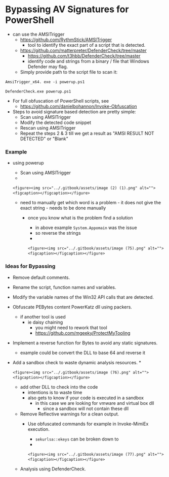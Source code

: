 # Bypassing AV Signatures for PowerShell

* can use the AMSlTrigger
  * https://github.com/RythmStick/AMSITrigger
    * tool to identify the exact part of a script that is detected.
  * https://github.com/matterpreter/DefenderCheck/tree/master
    * https://github.com/t3hbb/DefenderCheck/tree/master
    * identify code and strings from a binary / file that Windows Defender may flag.
  * Simply provide path to the script file to scan it:

```
AmsiTrigger_x64. exe -i powerup.ps1
```

```
DefenderCheck.exe powerup.ps1
```

* For full obfuscation of PowerShell scripts, see
  * https://github.com/danielbohannon/Invoke-Obfuscation
* Steps to avoid signature based detection are pretty simple:
  * Scan using AMSlTrigger
  * Modify the detected code snippet
  * Rescan using AMSlTrigger
  * Repeat the steps 2 & 3 till we get a result as "AMSI RESULT NOT DETECTED" or "Blank"



### Example

* using powerup
  * Scan using AMSlTrigger
  *

      <figure><img src="../.gitbook/assets/image (2) (1).png" alt=""><figcaption></figcaption></figure>


  * need to manually get which word is a problem - it does not give the exact string - needs to be done manually
    * once you know what is the problem find a solution
      * in above example `System.Appomain` was the issue
      * so reverse the strings
      *

          <figure><img src="../.gitbook/assets/image (75).png" alt=""><figcaption></figcaption></figure>





### Ideas for Bypassing

* Remove default comments.
* Rename the script, function names and variables.
* Modify the variable names of the Win32 API calls that are detected.
* Obfuscate PEBytes content PowerKatz dll using packers.
  * if another tool is used
    * ie daisy chaining
      * you might need to rework that tool
      * https://github.com/mgeeky/ProtectMyTooling
* Implement a reverse function for Bytes to avoid any static signatures.
  * example could be convert the DLL to base 64 and reverse it
* Add a sandbox check to waste dynamic analysis resources.
  *

      <figure><img src="../.gitbook/assets/image (76).png" alt=""><figcaption></figcaption></figure>


  * add other DLL to check into the code
    * intentions is to waste time&#x20;
    * also gets to know if your code is executed in a sandbox&#x20;
      * in this case we are looking for vmware and virtual box dll&#x20;
        * since a sandbox will not contain these dll
  * Remove Reflective warnings for a clean output.
    * Use obfuscated commands for example in Invoke-MimiEx execution.
      * `sekurlsa::ekeys` can be broken down to
      *

          <figure><img src="../.gitbook/assets/image (77).png" alt=""><figcaption></figcaption></figure>
  * Analysis using DefenderCheck.

